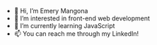 - 👋  Hi, I’m Emery Mangona
- 👀  I’m interested in front-end web development
- 🌱  I’m currently learning JavaScript
- 📫  You can reach me through my LinkedIn!

<!--
**mangoeee/mangoeee** is a ✨ _special_ ✨ repository because its `README.md` (this file) appears on your GitHub profile.

Here are some ideas to get you started:

- 🔭 I’m currently working on ...
- 🌱 I’m currently learning ...
- 👯 I’m looking to collaborate on ...
- 🤔 I’m looking for help with ...
- 💬 Ask me about ...
- 📫 How to reach me: ...
- 😄 Pronouns: ...
- ⚡ Fun fact: ...
-->
